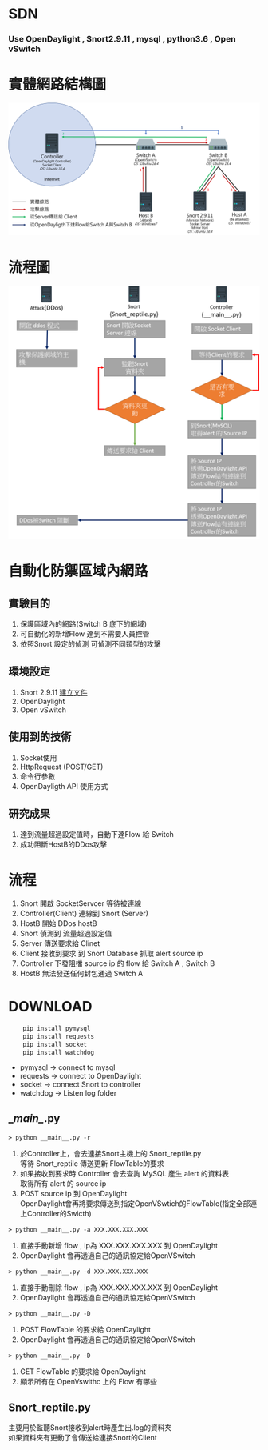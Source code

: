 # SDN
### Use OpenDaylight , Snort2.9.11 , mysql , python3.6 , Open vSwitch
# 實體網路結構圖
![拓譜圖](https://github.com/OsbornOuO/SDN/blob/master/%E6%8B%93%E8%AD%9C.png)
# 流程圖
![流程圖](https://github.com/OsbornOuO/SDN/blob/master/%E6%B5%81%E7%A8%8B%E5%9C%96.png)

# 自動化防禦區域內網路
## 實驗目的
1. 保護區域內的網路(Switch B 底下的網域)
2. 可自動化的新增Flow 達到不需要人員控管
3. 依照Snort 設定的偵測 可偵測不同類型的攻擊

## 環境設定
1. Snort 2.9.11 [建立文件](https://s3.amazonaws.com/snort-org-site/production/document_files/files/000/000/122/original/Snort_2.9.9.x_on_Ubuntu_14-16.pdf)
2. OpenDaylight
3. Open vSwitch 

## 使用到的技術
1. Socket使用
2. HttpRequest (POST/GET)
3. 命令行參數
4. OpenDayligth API 使用方式

## 研究成果
1. 達到流量超過設定值時，自動下達Flow 給 Switch
2. 成功阻斷HostB的DDos攻擊


# 流程
1. Snort 開啟 SocketServcer 等待被連線
2. Controller(Client) 連線到 Snort (Server)
3. HostB 開始 DDos hostB
4. Snort 偵測到 流量超過設定值
5. Server 傳送要求給 Clinet
6. Client 接收到要求 到 Snort Database 抓取 alert source ip
7. Controller 下發阻擋 source ip 的 flow 給 Switch A , Switch B
8. HostB 無法發送任何封包通過 Switch A


# DOWNLOAD
```
    pip install pymysql
    pip install requests
    pip install socket
    pip install watchdog
```
+ pymysql -> connect to mysql
+ requests -> connect to OpenDaylight
+ socket -> connect Snort to controller
+ watchdog -> Listen log folder

## \__main\__.py
```
> python __main__.py -r
```
1. 於Controller上，會去連接Snort主機上的 Snort_reptile.py  
等待 Snort_reptile 傳送更新 FlowTable的要求
2. 如果接收到要求時 Controller 會去查詢 MySQL 產生 alert 的資料表  
取得所有 alert 的 source ip 
3. POST source ip 到 OpenDaylight  
OpenDaylight會再將要求傳送到指定OpenVSwtich的FlowTable(指定全部連上Controller的Swicth)
```
> python __main__.py -a XXX.XXX.XXX.XXX
```
1. 直接手動新增 flow , ip為 XXX.XXX.XXX.XXX 到 OpenDaylight
2. OpenDaylight 會再透過自己的通訊協定給OpenVSwitch
```
> python __main__.py -d XXX.XXX.XXX.XXX
```
1. 直接手動刪除 flow , ip為 XXX.XXX.XXX.XXX 到 OpenDaylight
2. OpenDaylight 會再透過自己的通訊協定給OpenVSwitch
```
> python __main__.py -D
```
1. POST FlowTable 的要求給 OpenDaylight
2. OpenDaylight 會再透過自己的通訊協定給OpenVSwitch

```
> python __main__.py -D
```
1. GET FlowTable 的要求給 OpenDaylight
2. 顯示所有在 OpenVswithc 上的 Flow 有哪些


## Snort_reptile.py
主要用於監聽Snort接收到alert時產生出.log的資料夾  
如果資料夾有更動了會傳送給連接Snort的Client  

